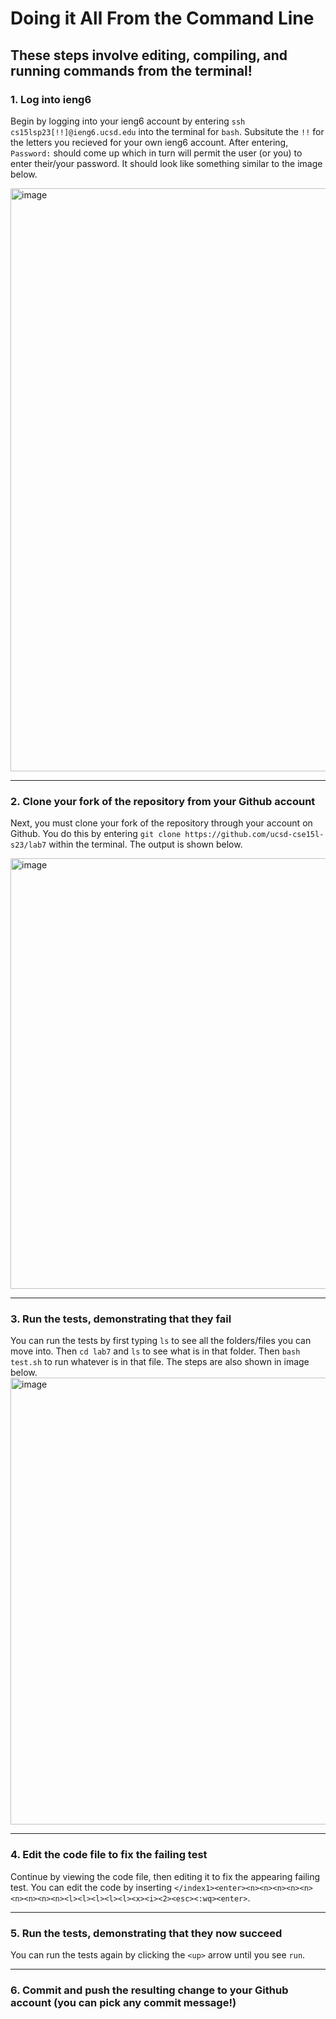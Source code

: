 # Doing it All From the Command Line
## These steps involve editing, compiling, and running commands from the terminal!
### 1. Log into ieng6
Begin by logging into your ieng6 account by entering ```ssh cs15lsp23[!!]@ieng6.ucsd.edu``` into the terminal for ```bash```. Subsitute the ```!!``` for the letters you recieved for your own ieng6 account. After entering, ```Password:``` should come up which in turn will permit the user (or you) to enter their/your password. It should look like something similar to the image below.

<img width="933" alt="image" src="https://github.com/lilytagvoryan/cse15l-lab-reports/assets/123005863/bd5dc119-94f8-4f1a-a4c0-d8acffe9b862">

***

### 2. Clone your fork of the repository from your Github account
Next, you must clone your fork of the repository through your account on Github. You do this by entering ```git clone https://github.com/ucsd-cse15l-s23/lab7``` within the terminal. The output is shown below.

<img width="689" alt="image" src="https://github.com/lilytagvoryan/cse15l-lab-reports/assets/123005863/299ebee1-a889-4877-9811-4a1c15a6b3da">

***

### 3. Run the tests, demonstrating that they fail
You can run the tests by first typing ```ls``` to see all the folders/files you can move into. Then ```cd lab7``` and ```ls``` to see what is in that folder. Then ```bash test.sh``` to run whatever is in that file. The steps are also shown in image below.
<img width="715" alt="image" src="https://github.com/lilytagvoryan/cse15l-lab-reports/assets/123005863/f5ef8e27-c63a-46b4-b368-b5f209991a0e">


***

### 4. Edit the code file to fix the failing test
Continue by viewing the code file, then editing it to fix the appearing failing test. You can edit the code by inserting ```</index1><enter><n><n><n><n><n><n><n><n><n><l><l><l><l><l><x><i><2><esc><:wq><enter>```. 

***

### 5. Run the tests, demonstrating that they now succeed
You can run the tests again by clicking the ```<up>``` arrow until you see ```run```.

***

### 6. Commit and push the resulting change to your Github account (you can pick any commit message!)
